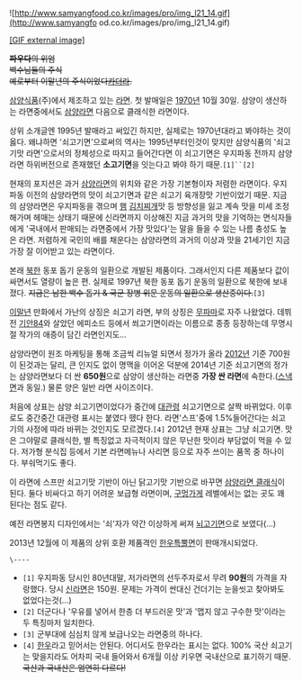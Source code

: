   

![http://www.samyangfood.co.kr/images/pro/img_l21_14.gif](http://www.samyangfo
od.co.kr/images/pro/img_l21_14.gif)

[[GIF external image]](http://www.samyangfood.co.kr/images/pro/img_l21_14.gif)

<del>**파우다**의 위엄</del>  
<del>백수님들의 주식</del>  
<del>예로부터 이말년의 주식이었다[카더라](%EC%B9%B4%EB%8D%94%EB%9D%BC.md).</del>

[삼양식품](%EC%82%BC%EC%96%91%EC%8B%9D%ED%92%88.md)(주)에서 제조하고 있는
[라면](%EB%9D%BC%EB%A9%B4.md). 첫 발매일은 [1970년](1970%EB%85%84.md) 10월 30일.
삼양이 생산하는 라면중에서도 [삼양라면](%EC%82%BC%EC%96%91%EB%9D%BC%EB%A9%B4.md) 다음으로 클래식한
라면이다.

상위 소개글엔 1995년 발매라고 써있긴 하지만, 실제로는 1970년대라고 봐야하는 것이 옳다. 왜냐하면 '쇠고기면'으로써의 역사는
1995년부터인것이 맞지만 삼양식품의 '쇠고기맛 라면'으로서의 정체성으로 따지고 들어간다면 이 쇠고기면은 우지파동 전까지 삼양라면
하위버전으로 존재했던 **소고기면**을 잇는다고 봐야 하기 때문.`[1]``[2]`

현재의 포지션은 과거 [삼양라면](%EC%82%BC%EC%96%91%EB%9D%BC%EB%A9%B4.md)의 위치와 같은 가장
기본형이자 저렴한 라면이다. 우지파동 이전의 삼양라면의 맛이 쇠고기면과 같은 쇠고기 육개장맛 기반이었기 때문. 지금의 삼양라면은 우지파동을
겪으며 [햄](%ED%96%84.md) [김치찌개](%EA%B9%80%EC%B9%98%EC%B0%8C%EA%B0%9C.md)맛 등
방향성을 잃고 계속 맛을 미세 조정해가며 헤매는 상태기 때문에 신라면까지 이상해진 지금 과거의 맛을 기억하는 면식자들에게 '국내에서 판매되는
라면중에서 가장 맛있다'는 말을 들을 수 있는 나름 충성도 높은 라면. 저렴하게 국민의 배를 채운다는 삼양라면의 과거의 이상과 맛을
21세기인 지금 가장 잘 이어받고 있는 라면이다.

본래 [북한](%EB%B6%81%ED%95%9C.md) 동포 돕기 운동의 일환으로 개발된 제품이다. 그래서인지 다른 제품보다 값이
싸면서도 열량이 높은 편. 실제로 1997년 북한 동포 돕기 운동의 일환으로 북한에 보내졌다. <del>지금은 남한 백수 돕기 & 국군 장병
위문 운동의 일환으로 생산중이다.</del>`[3]`

[이말년](%EC%9D%B4%EB%A7%90%EB%85%84.md) 만화에서 가난의 상징은 쇠고기 라면, 부의 상징은
[무파마](%EB%AC%B4%ED%8C%8C%EB%A7%88.md)로 자주 나왔었다. 데뷔 전
[기안84](%EA%B8%B0%EC%95%8884.md)와 살았던 에피소드 등에서 쐬고기면이라는 이름으로 종종 등장하는데 무명시절
작가의 애증이 담긴 라면인지도...

삼양라면이 원조 마케팅을 통해 조금씩 리뉴얼 되면서 정가가 올라 [2012년](2012%EB%85%84.md) 기준 700원이 된것과는
달리, 큰 인지도 없이 명맥을 이어온 덕분에 2014년 기준 쇠고기면의 정가는 삼양라면보다 더 싼 **650원**으로 삼양이 생산하는 라면중
**가장 싼 라면**에 속한다.([스낵면](%EC%8A%A4%EB%82%B5%EB%A9%B4.md)과 동일.) 물론 양은 일반 라면
사이즈이다.

처음에 상표는 삼양 쇠고기면이었다가 중간에 [대관령](%EB%8C%80%EA%B4%80%EB%A0%B9.md) 쇠고기면으로 살짝
바뀌었다. 이후로도 중간중간 대관령 표시는 붙였다 뗐다 한다. 라면'스프'중에 1.5%들어간다는 쇠고기의 사정에 따라 바뀌는 것인지도
모르겠다.`[4]` 2012년 현재 상표는 그냥 쇠고기면. 맛은 그야말로 클래식한, 별 특징없고 자극적이지 않은 무난한 맛이라 부담없이 먹을
수 있다. 저가형 분식집 등에서 기본 라면메뉴나 사리면 등으로 자주 쓰이는 품목 중 하나이다. 부숴먹기도 좋다.

이 라면에 스프만 쇠고기맛 기반이 아닌 닭고기맛 기반으로 바꾸면 [삼양라면 클래식](%EC%82%BC%EC%96%91%EB%9D%BC%EB%A9%B4%20%ED%81%B4%EB%9E%98%EC%8B%9D.md)이 된다. 둘다 비싸다고 하기 어려운 보급형 라면이며,
[구멍가게](%EA%B5%AC%EB%A9%8D%EA%B0%80%EA%B2%8C.md) 레벨에서는 없는 곳도 꽤 된다는 점도 같다.

예전 라면봉지 디자인에서는 '쇠'자가 약간 이상하게 써져 [뇌고기면](http://1kko.com/2460426)으로 보였다(...)

2013년 12월에 이 제품의 상위 호환 제품격인
[한우특뿔면](%ED%95%9C%EC%9A%B0%ED%8A%B9%EB%BF%94%EB%A9%B4.md)이 판매개시되었다.

`\----`

  * `[1]` 우지파동 당시인 80년대말, 저가라면의 선두주자로서 무려 **90원**의 가격을 자랑했다. 당시 [신라면](%EC%8B%A0%EB%9D%BC%EB%A9%B4.md)은 150원. 문제는 가격이 싼대신 건더기는 눈을씻고 찾아봐도 없었다는것(...)
  * `[2]` 더군다나 '우유를 넣어서 한층 더 부드러운 맛'과 '맵지 않고 구수한 맛'이라는 두 특징마저 일치한다.
  * `[3]` 군부대에 심심치 않게 보급나오는 라면중의 하나다.
  * `[4]` [한우](%ED%95%9C%EC%9A%B0.md)라고 믿어서는 안된다. 어디서도 한우라는 표시는 없다. 100% 국산 쇠고기는 맞을지라도 어차피 국내 들어와서 6개월 이상 키우면 국내산으로 표기하기 때문. <del>국산과 국내산은 엄연히 다르다!</del>

